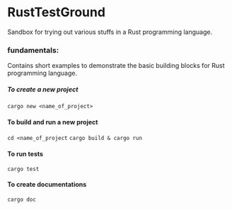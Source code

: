# RustTestGround
Sandbox for trying out various stuffs in a Rust programming language.

### fundamentals:
Contains short examples to demonstrate the basic building blocks for Rust programming language.

##### To create a new project
`cargo new <name_of_project>`

#### To build and run a new project
`cd <name_of_project`
`cargo build & cargo run`

#### To run tests
`cargo test`

#### To create documentations
`cargo doc`

